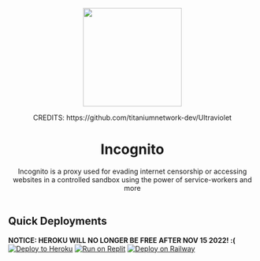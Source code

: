 <p align="center"><img src="https://raw.githubusercontent.com/Pxzlzz/Ultraviolet-Unblocker/main/github/incognito.png?_sm_au_=iVVTnPNjZMZfWVMPQ404vK77VjJt4" height="200">

<p align="center">CREDITS: https://github.com/titaniumnetwork-dev/Ultraviolet
</p>

<h1 align="center">Incognito</h1>

<p align="center">Incognito is a proxy used for evading internet censorship or accessing websites in a controlled sandbox using the power of service-workers and more<br><br></p>

## Quick Deployments
**NOTICE: HEROKU WILL NO LONGER BE FREE AFTER NOV 15 2022! :(**
<a target="_blank" href="https://heroku.com/deploy/?template=https://github.com/Pxzlzz/Incognito"><img alt="Deploy to Heroku" src="https://raw.githubusercontent.com/BinBashBanana/deploy-buttons/master/buttons/official/heroku.svg"></a>
[![Run on Replit](https://raw.githubusercontent.com/BinBashBanana/deploy-buttons/master/buttons/remade/replit.svg)](https://replit.com/github/Pxzlzz/Incognito)
[![Deploy on Railway](https://railway.app/button.svg)](https://railway.app/new/template/EM_nUB?referralCode=KQtcs4)
